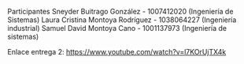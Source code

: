 Participantes
Sneyder Buitrago González - 1007412020 (Ingeniería de Sistemas)
Laura Cristina Montoya Rodríguez - 1038064227 (Ingeniería industrial)
Samuel David Montoya Cano - 1001137973 (Ingeniería de sistemas)

Enlace entrega 2: https://www.youtube.com/watch?v=l7KOrUjTX4k
